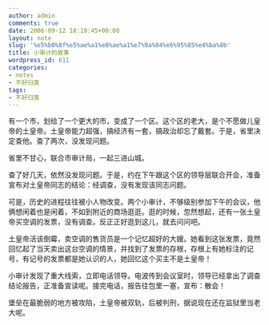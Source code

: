 ```yaml
---
author: admin
comments: true
date: 2006-09-12 18:19:45+00:00
layout: note
slug: '%e5%b0%8f%e5%ae%a1%e8%ae%a1%e7%9a%84%e6%95%85%e4%ba%8b'
title: 小审计的故事
wordpress_id: 611
categories:
- notes
- 不好归类
tags:
- 不好归类
---
```


有一个市，划给了一个更大的市，变成了一个区。这个区的老大，是个不愿做儿皇帝的土皇帝。土皇帝能力超强，搞经济有一套，搞政治却忘了戴套。于是，省里决定查他。查了两次，没发现问题。

省里不甘心，联合市审计局，一起三进山城。

查了好几天，依然没发现问题。于是，约在下午跟这个区的领导层联合开会，准备宣布对土皇帝同志的结论：经调查，没有发现该同志问题。

可是，历史的进程往往被小人物改变。两个小审计，不够级别参加下午的会议，他俩想闲着也是闲着，不如到附近的商场逛逛。逛的时候，忽然想起，还有一张土皇帝买空调的发票，没有调查。反正正好逛到这儿，就去问问吧。

土皇帝活该倒霉，卖空调的售货员是一个记忆超好的大嫂。她看到这张发票，竟然回忆起了当天卖出这台空调的情景，并找到了发票的存根，存根上有她标注的记号，有记号的发票都是她认识的人，她回忆这个买主不是土皇帝！

小审计发现了重大线索，立即电话领导。电波传到会议室时，领导已经拿出了调查结论报告，正准备宣读呢。接完电话，报告往包里一塞，宣布：散会！

堡垒在最脆弱的地方被攻陷，土皇帝被双轨，后被判刑，据说现在还在监狱里当老大呢。
